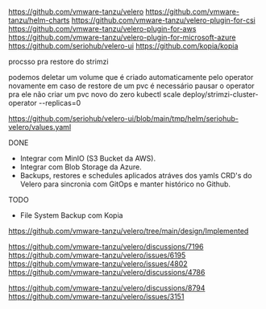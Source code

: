 https://github.com/vmware-tanzu/velero
https://github.com/vmware-tanzu/helm-charts
https://github.com/vmware-tanzu/velero-plugin-for-csi
https://github.com/vmware-tanzu/velero-plugin-for-aws
https://github.com/vmware-tanzu/velero-plugin-for-microsoft-azure
https://github.com/seriohub/velero-ui
https://github.com/kopia/kopia

procsso pra restore do strimzi

podemos deletar um volume que é criado automaticamente pelo operator novamente
em caso de restore de um pvc é necessário pausar o operator pra ele não criar um pvc novo do zero
kubectl scale deploy/strimzi-cluster-operator --replicas=0

https://github.com/seriohub/velero-ui/blob/main/tmp/helm/seriohub-velero/values.yaml


DONE
- Integrar com MinIO (S3 Bucket da AWS).
- Integrar com Blob Storage da Azure.
- Backups, restores e schedules aplicados atráves dos yamls CRD's do Velero para sincronia com GitOps e manter histórico no Github.

TODO
- File System Backup com Kopia

https://github.com/vmware-tanzu/velero/tree/main/design/Implemented

https://github.com/vmware-tanzu/velero/discussions/7196
https://github.com/vmware-tanzu/velero/issues/6195
https://github.com/vmware-tanzu/velero/issues/4802
https://github.com/vmware-tanzu/velero/discussions/4786

https://github.com/vmware-tanzu/velero/discussions/8794
https://github.com/vmware-tanzu/velero/issues/3151
